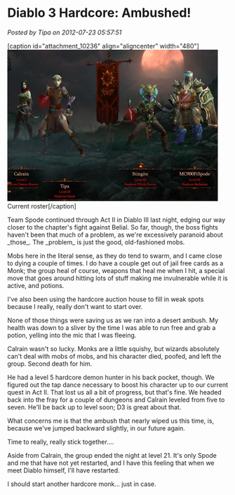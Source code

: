 # Diablo 3 Hardcore: Ambushed!

*Posted by Tipa on 2012-07-23 05:57:51*

[caption id="attachment\_10236" align="aligncenter" width="480"][![](../uploads/2012/07/Diablo-III-2012-07-23-00-00-23-83-480x345.jpg "Current roster")](../uploads/2012/07/Diablo-III-2012-07-23-00-00-23-83.jpg) Current roster[/caption]

Team Spode continued through Act II in Diablo III last night, edging our way closer to the chapter's fight against Belial. So far, though, the boss fights haven't been that much of a problem, as we're excessively paranoid about \_those\_. The \_problem\_ is just the good, old-fashioned mobs.

Mobs here in the literal sense, as they do tend to swarm, and I came close to dying a couple of times. I do have a couple get out of jail free cards as a Monk; the group heal of course, weapons that heal me when I hit, a special move that goes around hitting lots of stuff making me invulnerable while it is active, and potions.

I've also been using the hardcore auction house to fill in weak spots because I really, really don't want to start over.

None of those things were saving us as we ran into a desert ambush. My health was down to a sliver by the time I was able to run free and grab a potion, yelling into the mic that I was fleeing.

Calrain wasn't so lucky. Monks are a little squishy, but wizards absolutely can't deal with mobs of mobs, and his character died, poofed, and left the group. Second death for him.

He had a level 5 hardcore demon hunter in his back pocket, though. We figured out the tap dance necessary to boost his character up to our current quest in Act II. That lost us all a bit of progress, but that's fine. We headed back into the fray for a couple of dungeons and Calrain leveled from five to seven. He'll be back up to level soon; D3 is great about that.

What concerns me is that the ambush that nearly wiped us this time, is, because we've jumped backward slightly, in our future again.

Time to really, really stick together....

Aside from Calrain, the group ended the night at level 21. It's only Spode and me that have not yet restarted, and I have this feeling that when we meet Diablo himself, I'll have restarted.

I should start another hardcore monk... just in case.

